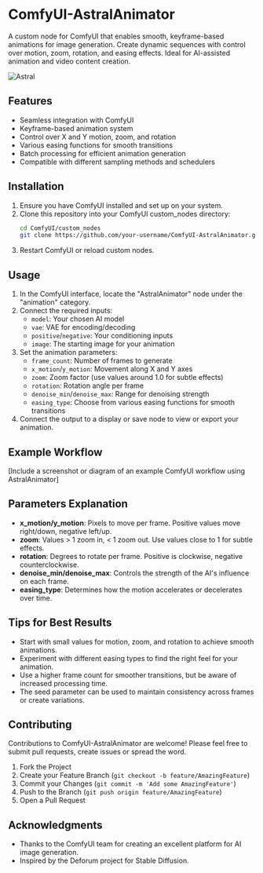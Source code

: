 # ComfyUI-AstralAnimator
 A custom node for ComfyUI that enables smooth, keyframe-based animations for image generation. Create dynamic sequences with control over motion, zoom, rotation, and easing effects. Ideal for AI-assisted animation and video content creation.

![Astral](https://github.com/user-attachments/assets/af692fef-6b7c-4d7c-9ea9-1e73b102f0e7)

## Features

- Seamless integration with ComfyUI
- Keyframe-based animation system
- Control over X and Y motion, zoom, and rotation
- Various easing functions for smooth transitions
- Batch processing for efficient animation generation
- Compatible with different sampling methods and schedulers

## Installation

1. Ensure you have ComfyUI installed and set up on your system.
2. Clone this repository into your ComfyUI custom_nodes directory:
   ```bash
   cd ComfyUI/custom_nodes
   git clone https://github.com/your-username/ComfyUI-AstralAnimator.git
   ```
3. Restart ComfyUI or reload custom nodes.

## Usage

1. In the ComfyUI interface, locate the "AstralAnimator" node under the "animation" category.
2. Connect the required inputs:
   - `model`: Your chosen AI model
   - `vae`: VAE for encoding/decoding
   - `positive`/`negative`: Your conditioning inputs
   - `image`: The starting image for your animation
3. Set the animation parameters:
   - `frame_count`: Number of frames to generate
   - `x_motion`/`y_motion`: Movement along X and Y axes
   - `zoom`: Zoom factor (use values around 1.0 for subtle effects)
   - `rotation`: Rotation angle per frame
   - `denoise_min`/`denoise_max`: Range for denoising strength
   - `easing_type`: Choose from various easing functions for smooth transitions
4. Connect the output to a display or save node to view or export your animation.

## Example Workflow

[Include a screenshot or diagram of an example ComfyUI workflow using AstralAnimator]

## Parameters Explanation

- **x_motion/y_motion**: Pixels to move per frame. Positive values move right/down, negative left/up.
- **zoom**: Values > 1 zoom in, < 1 zoom out. Use values close to 1 for subtle effects.
- **rotation**: Degrees to rotate per frame. Positive is clockwise, negative counterclockwise.
- **denoise_min/denoise_max**: Controls the strength of the AI's influence on each frame.
- **easing_type**: Determines how the motion accelerates or decelerates over time.

## Tips for Best Results

- Start with small values for motion, zoom, and rotation to achieve smooth animations.
- Experiment with different easing types to find the right feel for your animation.
- Use a higher frame count for smoother transitions, but be aware of increased processing time.
- The seed parameter can be used to maintain consistency across frames or create variations.

## Contributing

Contributions to ComfyUI-AstralAnimator are welcome! Please feel free to submit pull requests, create issues or spread the word.

1. Fork the Project
2. Create your Feature Branch (`git checkout -b feature/AmazingFeature`)
3. Commit your Changes (`git commit -m 'Add some AmazingFeature'`)
4. Push to the Branch (`git push origin feature/AmazingFeature`)
5. Open a Pull Request

## Acknowledgments

- Thanks to the ComfyUI team for creating an excellent platform for AI image generation.
- Inspired by the Deforum project for Stable Diffusion.

